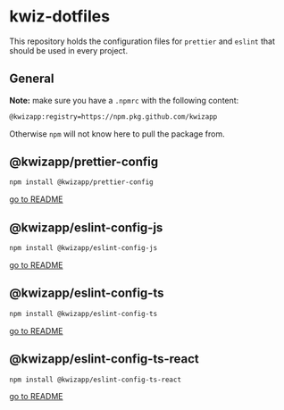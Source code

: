 # kwiz-dotfiles

This repository holds the configuration files for `prettier` and `eslint` that should be used in every project.

## General

**Note:** make sure you have a `.npmrc` with the following content:

```bash
@kwizapp:registry=https://npm.pkg.github.com/kwizapp
```

Otherwise `npm` will not know here to pull the package from.

## @kwizapp/prettier-config

```bash
npm install @kwizapp/prettier-config
```

[go to README](https://github.com/kwizapp/kwiz-dotfiles/tree/dev/prettier-config)

## @kwizapp/eslint-config-js

```bash
npm install @kwizapp/eslint-config-js
```

[go to README](https://github.com/kwizapp/kwiz-dotfiles/tree/dev/eslint-configs/javascript)

## @kwizapp/eslint-config-ts

```bash
npm install @kwizapp/eslint-config-ts
```

[go to README](https://github.com/kwizapp/kwiz-dotfiles/tree/dev/eslint-configs/typescript)

## @kwizapp/eslint-config-ts-react

```bash
npm install @kwizapp/eslint-config-ts-react
```

[go to README](https://github.com/kwizapp/kwiz-dotfiles/tree/dev/eslint-configs/typescript-react)
